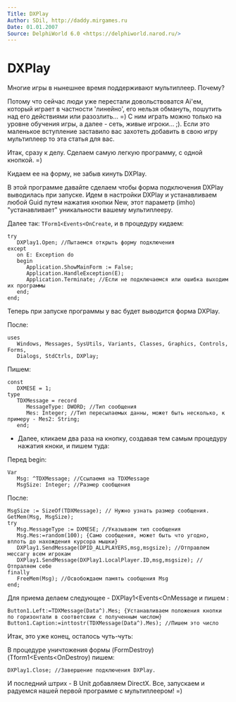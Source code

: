 ```yaml
---
Title: DXPlay
Author: SDil, http://daddy.mirgames.ru
Date: 01.01.2007
Source: DelphiWorld 6.0 <https://delphiworld.narod.ru/>
---
```



DXPlay
======

Многие игры в нынешнее время поддерживают мультиплеер. Почему?

Потому
что сейчас люди уже перестали довольствоватся Ai'ем, который играет в
частности 'линейно', его нельзя обмануть, пошутить над его действиями
или разозлить... =) С ним играть можно только на уровне обучения игры,
а далее - сеть, живые игроки... ;).
Если это маленькое вступление
заставило вас захотеть добавить в свою игру мультиплеер то эта статья
для вас.

Итак, сразу к делу. Сделаем самую легкую программу, с одной
кнопкой. =)

Кидаем ее на форму, не забыв кинуть DXPlay.

В этой программе
давайте сделаем чтобы форма подключения DXPlay выводилась при запуске.
Идем в настройки DXPlay и устанавливаем любой Guid путем нажатия кнопки
New, этот параметр (imho) "устанавливает" уникальности вашему
мультиплееру.

Далее так: `TForm1<Events<OnCreate`, и в процедуру кидаем:

    try
       DXPlay1.Open; //Пытаемся открыть форму подключения
    except
       on E: Exception do
       begin
          Application.ShowMainForm := False;
          Application.HandleException(E);
          Application.Terminate; //Если не подключаемся или ошибка выходим их программы
       end;
    end;

Теперь при запуске программы у вас будет выводится форма DXPlay.

После:

    uses
       Windows, Messages, SysUtils, Variants, Classes, Graphics, Controls, Forms,
       Dialogs, StdCtrls, DXPlay;

Пишем:

    const
       DXMESE = 1;
    type
       TDXMessage = record
          MessageType: DWORD; //Тип сообщения
          Mes: Integer; //Тип пересылаемых данны, может быть несколько, к примеру - Mes2: String;
       end;

- Далее, кликаем два раза на кнопку, создавая тем самым процедуру нажатия
кноки, и пишем туда:

Перед begin:

    Var
       Msg: ^TDXMessage; //Ссылаемя на TDXMessage
       MsgSize: Integer; //Размер сообщения

После:

    MsgSize := SizeOf(TDXMessage); // Нужно узнать размер сообщения.
    GetMem(Msg, MsgSize);
    try
       Msg.MessageType := DXMESE; //Указываем тип сообщения
       Msg.Mes:=random(100); {Само сообщения, может быть что угодно, вплоть до нахождения курсора мышки}
       DXPlay1.SendMessage(DPID_ALLPLAYERS,msg,msgsize); //Отправлем мессагу всем игрокам
       DXPlay1.SendMessage(DXPlay1.LocalPlayer.ID,msg,msgsize); //Отпраляем себе
    finally
       FreeMem(Msg); //Освобождаем память сообщения Msg
    end;

Для приема делаем следующее - DXPlay1\<Events\<OnMessage и пишем :

    Button1.Left:=TDXMessage(Data^).Mes; {Устанавливаем положения кнопки по горизонтали в соответсвии с полученным числом}
    Button1.Caption:=inttostr(TDXMessage(Data^).Mes); //Пишем это число

Итак, это уже конец, осталось чуть-чуть:

В процедуре уничтожения формы (FormDestroy) (Tform1\<Events\<OnDestroy)
пишем:

    DXPlay1.Close; //Завершение подключения DXPlay.

И последний штрих - В Unit добавляем DirectX.
Все, запускаем и радуемся нашей первой программе с мультиплеером! =)

